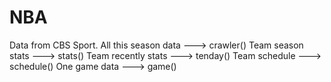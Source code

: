 # NBA
Data from CBS Sport.
All this season data  --->  crawler()
Team season stats     --->  stats()
Team recently stats   --->  tenday()
Team schedule         --->  schedule()
One game data         --->  game()
